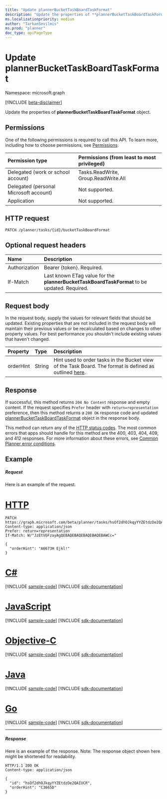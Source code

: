 ```yaml
---
title: "Update plannerBucketTaskBoardTaskFormat"
description: "Update the properties of **plannerBucketTaskBoardTaskFormat** object."
ms.localizationpriority: medium
author: "TarkanSevilmis"
ms.prod: "planner"
doc_type: apiPageType
---
```


# Update plannerBucketTaskBoardTaskFormat

Namespace: microsoft.graph

[!INCLUDE [beta-disclaimer](../../includes/beta-disclaimer.md)]

Update the properties of **plannerBucketTaskBoardTaskFormat** object.
## Permissions
One of the following permissions is required to call this API. To learn more, including how to choose permissions, see [Permissions](/graph/permissions-reference).

|Permission type      | Permissions (from least to most privileged)              |
|:--------------------|:---------------------------------------------------------|
|Delegated (work or school account) | Tasks.ReadWrite, Group.ReadWrite.All    |
|Delegated (personal Microsoft account) | Not supported.    |
|Application | Not supported. |

## HTTP request
<!-- { "blockType": "ignored" } -->
```http
PATCH /planner/tasks/{id}/bucketTaskBoardFormat
```
## Optional request headers
| Name       | Description|
|:-----------|:-----------|
| Authorization  | Bearer {token}. Required. |
| If-Match  | Last known ETag value for the **plannerBucketTaskBoardTaskFormat** to be updated. Required.|

## Request body
In the request body, supply the values for relevant fields that should be updated. Existing properties that are not included in the request body will maintain their previous values or be recalculated based on changes to other property values. For best performance you shouldn't include existing values that haven't changed.

| Property	   | Type	|Description|
|:---------------|:--------|:----------|
|orderHint|String|Hint used to order tasks in the Bucket view of the Task Board. The format is defined as outlined [here](../resources/planner-order-hint-format.md).|

## Response

If successful, this method returns `204 No Content` response and empty content. If the request specifies `Prefer` header with `return=representation` preference, then this method returns a `200 OK` response code and updated [plannerBucketTaskBoardTaskFormat](../resources/plannerbuckettaskboardtaskformat.md) object in the response body.

This method can return any of the [HTTP status codes](/graph/errors). The most common errors that apps should handle for this method are the 400, 403, 404, 409, and 412 responses. For more information about these errors, see [Common Planner error conditions](../resources/planner-overview.md#common-planner-error-conditions).

## Example
##### Request
Here is an example of the request.

# [HTTP](#tab/http)
<!-- {
  "blockType": "request",
  "name": "update_plannerbuckettaskboardtaskformat"
}-->
```http
PATCH https://graph.microsoft.com/beta/planner/tasks/hsOf2dhOJkqyYYZEtdzDe2QAIUCR/bucketTaskBoardFormat
Content-type: application/json
Prefer: return=representation
If-Match: W/"JzEtVGFzayAgQEBAQEBAQEBAQEBAQEBAWCc="

{
  "orderHint": "A6673H Ejkl!"
}
```
# [C#](#tab/csharp)
[!INCLUDE [sample-code](../includes/snippets/csharp/update-plannerbuckettaskboardtaskformat-csharp-snippets.md)]
[!INCLUDE [sdk-documentation](../includes/snippets/snippets-sdk-documentation-link.md)]

# [JavaScript](#tab/javascript)
[!INCLUDE [sample-code](../includes/snippets/javascript/update-plannerbuckettaskboardtaskformat-javascript-snippets.md)]
[!INCLUDE [sdk-documentation](../includes/snippets/snippets-sdk-documentation-link.md)]

# [Objective-C](#tab/objc)
[!INCLUDE [sample-code](../includes/snippets/objc/update-plannerbuckettaskboardtaskformat-objc-snippets.md)]
[!INCLUDE [sdk-documentation](../includes/snippets/snippets-sdk-documentation-link.md)]

# [Java](#tab/java)
[!INCLUDE [sample-code](../includes/snippets/java/update-plannerbuckettaskboardtaskformat-java-snippets.md)]
[!INCLUDE [sdk-documentation](../includes/snippets/snippets-sdk-documentation-link.md)]

# [Go](#tab/go)
[!INCLUDE [sample-code](../includes/snippets/go/update-plannerbuckettaskboardtaskformat-go-snippets.md)]
[!INCLUDE [sdk-documentation](../includes/snippets/snippets-sdk-documentation-link.md)]

---

##### Response
Here is an example of the response. Note: The response object shown here might be shortened for readability.
<!-- {
  "blockType": "response",
  "truncated": true,
  "@odata.type": "microsoft.graph.plannerBucketTaskBoardTaskFormat"
} -->
```http
HTTP/1.1 200 OK
Content-type: application/json

{
  "id": "hsOf2dhOJkqyYYZEtdzDe2QAIUCR",
  "orderHint": "C3665D"
}
```

<!-- uuid: 8fcb5dbc-d5aa-4681-8e31-b001d5168d79
2015-10-25 14:57:30 UTC -->
<!--
{
  "type": "#page.annotation",
  "description": "Update plannerbuckettaskboardtaskformat",
  "keywords": "",
  "section": "documentation",
  "tocPath": "",
  "suppressions": [
  ]
}
-->


